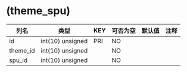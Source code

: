 # (theme_spu)
| 列名 | 类型 | KEY | 可否为空 | 默认值 | 注释 |
| ---- | ---- | ---- | ---- | ---- | ----  |
| id | int(10) unsigned | PRI | NO |  |  |
| theme_id | int(10) unsigned |  | NO |  |  |
| spu_id | int(10) unsigned |  | NO |  |  |
